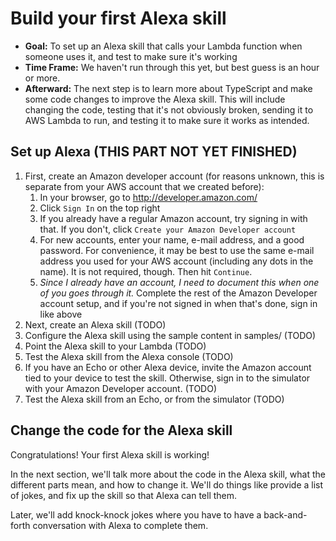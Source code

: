 # Build your first Alexa skill
* **Goal:** To set up an Alexa skill that calls your Lambda function when someone uses it, and test to make sure it's working
* **Time Frame:** We haven't run through this yet, but best guess is an hour or more.
* **Afterward:** The next step is to learn more about TypeScript and make some code changes to improve the Alexa skill.  This will include changing the code, testing that it's not obviously broken, sending it to AWS Lambda to run, and testing it to make sure it works as intended.

## Set up Alexa (THIS PART NOT YET FINISHED)

1. First, create an Amazon developer account (for reasons unknown, this is separate from your AWS account that we created before):
    1. In your browser, go to http://developer.amazon.com/
    1. Click `Sign In` on the top right
    1. If you already have a regular Amazon account, try signing in with that.  If you don't, click `Create your Amazon Developer account`
    1. For new accounts, enter your name, e-mail address, and a good password.  For convenience, it may be best to use the same e-mail address you used for your AWS account (including any dots in the name).  It is not required, though.  Then hit `Continue`.
    1. *Since I already have an account, I need to document this when one of you goes through it.*  Complete the rest of the Amazon Developer account setup, and if you're not signed in when that's done, sign in like above
1. Next, create an Alexa skill (TODO)
1. Configure the Alexa skill using the sample content in samples/ (TODO)
1. Point the Alexa skill to your Lambda (TODO)
1. Test the Alexa skill from the Alexa console (TODO)
1. If you have an Echo or other Alexa device, invite the Amazon account tied to your device to test the skill.  Otherwise, sign in to the simulator with your Amazon Developer account. (TODO)
1. Test the Alexa skill from an Echo, or from the simulator (TODO)

## Change the code for the Alexa skill

Congratulations!  Your first Alexa skill is working!

In the next section, we'll talk more about the code in the Alexa skill, what the different parts mean, and how to change it.  We'll do things like provide a list of jokes, and fix up the skill so that Alexa can tell them.

Later, we'll add knock-knock jokes where you have to have a back-and-forth conversation with Alexa to complete them.
